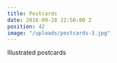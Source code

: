 ```yaml
---
title: Postcards
date: 2016-09-28 22:58:00 Z
position: 42
image: "/uploads/postcards-3.jpg"
---
```


Illustrated postcards